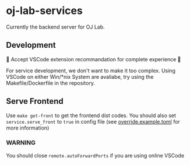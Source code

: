 # oj-lab-services

Currently the backend server for OJ Lab.

## Development

🌟 Accept VSCode extension recommandation for complete experience 🌟

For service development, we don't want to make it too complex.
Using VSCode on either Win/*nix System are avaliabe, try using the Makefile/Dockerfile in the repository.

## Serve Frontend

Use `make get-front` to get the frontend dist codes.
You should also set `service.serve_front` to `true` in config file
(see [override.example.toml](config/override.example.toml) for more information)

### WARNING

You should close `remote.autoForwardPorts` if you are using online VSCode

